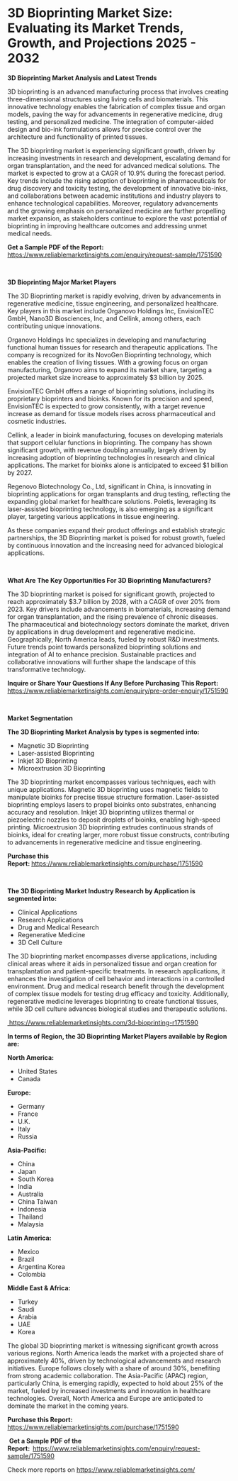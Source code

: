 <p><h1>3D Bioprinting Market Size: Evaluating its Market Trends, Growth, and Projections 2025 - 2032</h1></p><p><strong>3D Bioprinting Market Analysis and Latest Trends</strong></p>
<p><p>3D bioprinting is an advanced manufacturing process that involves creating three-dimensional structures using living cells and biomaterials. This innovative technology enables the fabrication of complex tissue and organ models, paving the way for advancements in regenerative medicine, drug testing, and personalized medicine. The integration of computer-aided design and bio-ink formulations allows for precise control over the architecture and functionality of printed tissues.</p><p>The 3D bioprinting market is experiencing significant growth, driven by increasing investments in research and development, escalating demand for organ transplantation, and the need for advanced medical solutions. The market is expected to grow at a CAGR of 10.9% during the forecast period. Key trends include the rising adoption of bioprinting in pharmaceuticals for drug discovery and toxicity testing, the development of innovative bio-inks, and collaborations between academic institutions and industry players to enhance technological capabilities. Moreover, regulatory advancements and the growing emphasis on personalized medicine are further propelling market expansion, as stakeholders continue to explore the vast potential of bioprinting in improving healthcare outcomes and addressing unmet medical needs.</p></p>
<p><strong>Get a Sample PDF of the Report:&nbsp;</strong> <a href="https://www.reliablemarketinsights.com/enquiry/request-sample/1751590?utm_campaign=2185&utm_medium=2&utm_source=Github&utm_content=ia&utm_term=03032025&utm_id=3d-bioprinting">https://www.reliablemarketinsights.com/enquiry/request-sample/1751590</a></p>
<p>&nbsp;</p>
<p><strong>3D Bioprinting Major Market Players</strong></p>
<p><p>The 3D Bioprinting market is rapidly evolving, driven by advancements in regenerative medicine, tissue engineering, and personalized healthcare. Key players in this market include Organovo Holdings Inc, EnvisionTEC GmbH, Nano3D Biosciences, Inc, and Cellink, among others, each contributing unique innovations.</p><p>Organovo Holdings Inc specializes in developing and manufacturing functional human tissues for research and therapeutic applications. The company is recognized for its NovoGen Bioprinting technology, which enables the creation of living tissues. With a growing focus on organ manufacturing, Organovo aims to expand its market share, targeting a projected market size increase to approximately $3 billion by 2025.</p><p>EnvisionTEC GmbH offers a range of bioprinting solutions, including its proprietary bioprinters and bioinks. Known for its precision and speed, EnvisionTEC is expected to grow consistently, with a target revenue increase as demand for tissue models rises across pharmaceutical and cosmetic industries.</p><p>Cellink, a leader in bioink manufacturing, focuses on developing materials that support cellular functions in bioprinting. The company has shown significant growth, with revenue doubling annually, largely driven by increasing adoption of bioprinting technologies in research and clinical applications. The market for bioinks alone is anticipated to exceed $1 billion by 2027.</p><p>Regenovo Biotechnology Co., Ltd, significant in China, is innovating in bioprinting applications for organ transplants and drug testing, reflecting the expanding global market for healthcare solutions. Poietis, leveraging its laser-assisted bioprinting technology, is also emerging as a significant player, targeting various applications in tissue engineering.</p><p>As these companies expand their product offerings and establish strategic partnerships, the 3D Bioprinting market is poised for robust growth, fueled by continuous innovation and the increasing need for advanced biological applications.</p></p>
<p>&nbsp;</p>
<p><strong>What Are The Key Opportunities For 3D Bioprinting Manufacturers?</strong></p>
<p><p>The 3D bioprinting market is poised for significant growth, projected to reach approximately $3.7 billion by 2028, with a CAGR of over 20% from 2023. Key drivers include advancements in biomaterials, increasing demand for organ transplantation, and the rising prevalence of chronic diseases. The pharmaceutical and biotechnology sectors dominate the market, driven by applications in drug development and regenerative medicine. Geographically, North America leads, fueled by robust R&D investments. Future trends point towards personalized bioprinting solutions and integration of AI to enhance precision. Sustainable practices and collaborative innovations will further shape the landscape of this transformative technology.</p></p>
<p><strong>Inquire or Share Your Questions If Any Before Purchasing This Report:</strong> <a href="https://www.reliablemarketinsights.com/enquiry/pre-order-enquiry/1751590?utm_campaign=2185&utm_medium=2&utm_source=Github&utm_content=ia&utm_term=03032025&utm_id=3d-bioprinting">https://www.reliablemarketinsights.com/enquiry/pre-order-enquiry/1751590</a></p>
<p>&nbsp;</p>
<p><strong>Market Segmentation</strong></p>
<p><strong>The 3D Bioprinting Market Analysis by types is segmented into:</strong></p>
<p><ul><li>Magnetic 3D Bioprinting</li><li>Laser-assisted Bioprinting</li><li>Inkjet 3D Bioprinting</li><li>Microextrusion 3D Bioprinting</li></ul></p>
<p><p>The 3D bioprinting market encompasses various techniques, each with unique applications. Magnetic 3D bioprinting uses magnetic fields to manipulate bioinks for precise tissue structure formation. Laser-assisted bioprinting employs lasers to propel bioinks onto substrates, enhancing accuracy and resolution. Inkjet 3D bioprinting utilizes thermal or piezoelectric nozzles to deposit droplets of bioinks, enabling high-speed printing. Microextrusion 3D bioprinting extrudes continuous strands of bioinks, ideal for creating larger, more robust tissue constructs, contributing to advancements in regenerative medicine and tissue engineering.</p></p>
<p><strong>Purchase this Report:&nbsp;</strong><a href="https://www.reliablemarketinsights.com/purchase/1751590?utm_campaign=2185&utm_medium=2&utm_source=Github&utm_content=ia&utm_term=03032025&utm_id=3d-bioprinting">https://www.reliablemarketinsights.com/purchase/1751590</a></p>
<p>&nbsp;</p>
<p><strong>The 3D Bioprinting Market Industry Research by Application is segmented into:</strong></p>
<p><ul><li>Clinical Applications</li><li>Research Applications</li><li>Drug and Medical Research</li><li>Regenerative Medicine</li><li>3D Cell Culture</li></ul></p>
<p><p>The 3D bioprinting market encompasses diverse applications, including clinical areas where it aids in personalized tissue and organ creation for transplantation and patient-specific treatments. In research applications, it enhances the investigation of cell behavior and interactions in a controlled environment. Drug and medical research benefit through the development of complex tissue models for testing drug efficacy and toxicity. Additionally, regenerative medicine leverages bioprinting to create functional tissues, while 3D cell culture advances biological studies and therapeutic solutions.</p></p>
<p><a href="https://www.reliablemarketinsights.com/3d-bioprinting-r1751590?utm_campaign=2185&utm_medium=2&utm_source=Github&utm_content=ia&utm_term=03032025&utm_id=3d-bioprinting">&nbsp;https://www.reliablemarketinsights.com/3d-bioprinting-r1751590</a></p>
<p><strong>In terms of Region, the 3D Bioprinting Market Players available by Region are:</strong></p>
<p>
    <p> <strong> North America: </strong>
        <ul>
            <li>United States</li>
            <li>Canada</li>
        </ul>
        </p> 
    <p> <strong> Europe: </strong>
        <ul>
            <li>Germany</li>
            <li>France</li>
            <li>U.K.</li>
            <li>Italy</li>
            <li>Russia</li>
        </ul>
        </p> 
    <p> <strong> Asia-Pacific: </strong>
        <ul>
            <li>China</li>
            <li>Japan</li>
            <li>South Korea</li>
            <li>India</li>
            <li>Australia</li>
            <li>China Taiwan</li>
            <li>Indonesia</li>
            <li>Thailand</li>
            <li>Malaysia</li>
        </ul>
        </p> 
    <p> <strong> Latin America: </strong>
        <ul>
            <li>Mexico</li>
            <li>Brazil</li>
            <li>Argentina Korea</li>
            <li>Colombia</li>
        </ul>
        </p> 
    <p> <strong> Middle East & Africa: </strong>
        <ul>
            <li>Turkey</li>
            <li>Saudi</li>
            <li>Arabia</li>
            <li>UAE</li>
            <li>Korea</li>
        </ul>
    </p>
    </p>
<p><p>The global 3D bioprinting market is witnessing significant growth across various regions. North America leads the market with a projected share of approximately 40%, driven by technological advancements and research initiatives. Europe follows closely with a share of around 30%, benefiting from strong academic collaboration. The Asia-Pacific (APAC) region, particularly China, is emerging rapidly, expected to hold about 25% of the market, fueled by increased investments and innovation in healthcare technologies. Overall, North America and Europe are anticipated to dominate the market in the coming years.</p></p>
<p><strong>Purchase this Report: </strong><a href="https://www.reliablemarketinsights.com/purchase/1751590?utm_campaign=2185&utm_medium=2&utm_source=Github&utm_content=ia&utm_term=03032025&utm_id=3d-bioprinting">https://www.reliablemarketinsights.com/purchase/1751590</a></p>
<p>&nbsp;<strong>Get a Sample PDF of the Report:&nbsp;&nbsp;</strong><a href="https://www.reliablemarketinsights.com/enquiry/request-sample/1751590?utm_campaign=2185&utm_medium=2&utm_source=Github&utm_content=ia&utm_term=03032025&utm_id=3d-bioprinting">https://www.reliablemarketinsights.com/enquiry/request-sample/1751590</a></p>
<p><strong></strong></p>
<p>Check more reports on <a href="https://www.reliablemarketinsights.com/?utm_campaign=2185&utm_medium=2&utm_source=Github&utm_content=ia&utm_term=03032025&utm_id=3d-bioprinting">https://www.reliablemarketinsights.com/</a></p>